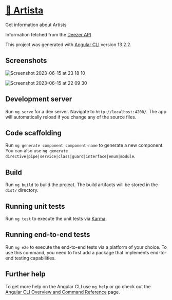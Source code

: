 # <a href="https://artist-app-johnwayodi.vercel.app/" target="_blank">🔗 Artista</a>
Get information about Artists

Information fetched from the [Deezer API](https://api.deezer.com)

This project was generated with [Angular CLI](https://github.com/angular/angular-cli) version 13.2.2.

## Screenshots

![Screenshot 2023-06-15 at 23 18 10](https://github.com/johnwayodi/artist-app/assets/10683903/aa35d8dc-1476-406d-a7aa-b89fb624dd83)

![Screenshot 2023-06-15 at 22 09 30](https://github.com/johnwayodi/artist-app/assets/10683903/01563bfa-f89e-4c54-8c2c-4dc0b6e0f8ef)

## Development server

Run `ng serve` for a dev server. Navigate to `http://localhost:4200/`. The app will automatically reload if you change any of the source files.

## Code scaffolding

Run `ng generate component component-name` to generate a new component. You can also use `ng generate directive|pipe|service|class|guard|interface|enum|module`.

## Build

Run `ng build` to build the project. The build artifacts will be stored in the `dist/` directory.

## Running unit tests

Run `ng test` to execute the unit tests via [Karma](https://karma-runner.github.io).

## Running end-to-end tests

Run `ng e2e` to execute the end-to-end tests via a platform of your choice. To use this command, you need to first add a package that implements end-to-end testing capabilities.

## Further help

To get more help on the Angular CLI use `ng help` or go check out the [Angular CLI Overview and Command Reference](https://angular.io/cli) page.


